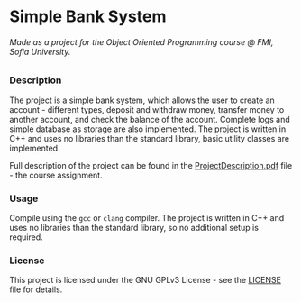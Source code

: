 # Simple Bank System

###### Made as a project for the Object Oriented Programming course @ FMI, Sofia University.

### Description

The project is a simple bank system, which allows the user to create an account - different types, deposit and withdraw money, transfer money to another account, and check the balance of the account. Complete logs and simple database as storage are also implemented. The project is written in C++ and uses no libraries than the standard library, basic utility classes are implemented.

Full description of the project can be found in the [ProjectDescription.pdf]([./ProjectDescription.pdf) file - the course assignment.

### Usage
Compile using the `gcc` or `clang` compiler. The project is written in C++ and uses no libraries than the standard library, so no additional setup is required.

### License
This project is licensed under the GNU GPLv3 License - see the [LICENSE](./LICENSE) file for details.